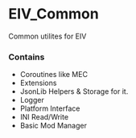 # EIV_Common

Common utilites for EIV

### Contains

- Coroutines like MEC
- Extensions 
- JsonLib Helpers & Storage for it.
- Logger
- Platform Interface
- INI Read/Write
- Basic Mod Manager